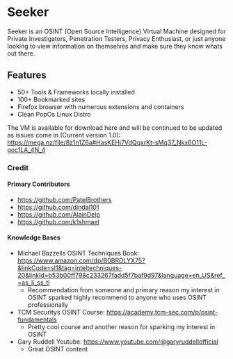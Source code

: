 # Seeker
Seeker is an OSINT (Open Source Intelligence) Virtual Machine designed for Private Investigators, Penetration Testers, Privacy Enthusiast, or just anyone looking to view information on themselves and make sure they know whats out there.

## Features
- 50+ Tools & Frameworks locally installed
- 100+ Bookmarked sites
- Firefox browser with numerous extensions and containers
- Clean PopOs Linux Distro

The VM is available for download here and will be continued to be updated as issues come in (Current version 1.0): https://mega.nz/file/8z1n1Z6a#HasKEHi7VdQqxrKt-sMq37_Nkx6O11L-goc1LA_4N_4

### Credit
#### Primary Contributors
- https://github.com/PatelBrothers
- https://github.com/dindal101
- https://github.com/AlainDelp
- https://github.com/k1shmael
#### Knowledge Bases
- Michael Bazzells OSINT Techniques Book: https://www.amazon.com/dp/B0BRDLYX75?&linkCode=sl1&tag=inteltechniques-20&linkId=b53b00ff798c233267fadd5f7baf9d97&language=en_US&ref_=as_li_ss_tl
  - Recommendation from someone and primary reason my interest in OSINT sparked highly recommend to anyone who uses OSINT professionally 
- TCM Securitys OSINT Course: https://academy.tcm-sec.com/p/osint-fundamentals
  - Pretty cool course and another reason for sparking my interest in OSINT
- Gary Ruddell Youtube: https://www.youtube.com/@garyruddellofficial
  -  Great OSINT content
